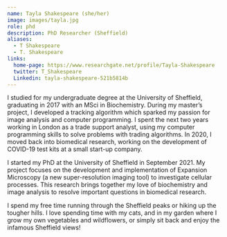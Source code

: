 ```yaml
---
name: Tayla Shakespeare (she/her)
image: images/tayla.jpg
role: phd
description: PhD Researcher (Sheffield)
aliases:
  - T Shakespeare
  - T. Shakespeare
links:
  home-page: https://www.researchgate.net/profile/Tayla-Shakespeare
  twitter: T_Shakespeare
  Linkedin: tayla-shakespeare-521b5814b
---
```


I studied for my undergraduate degree at the University of Sheffield, graduating in 2017 with an MSci in Biochemistry. During my master’s project, I developed a tracking algorithm which sparked my passion for image analysis and computer programming. I spent the next two years working in London as a trade support analyst, using my computer programming skills to solve problems with trading algorithms. In 2020, I moved back into biomedical research, working on the development of COVID-19 test kits at a small start-up company.

I started my PhD at the University of Sheffield in September 2021. My project focuses on the development and implementation of Expansion Microscopy (a new super-resolution imaging tool) to investigate cellular processes. This research brings together my love of biochemistry and image analysis to resolve important questions in biomedical research. 

I spend my free time running through the Sheffield peaks or hiking up the tougher hills. I love spending time with my cats, and in my garden where I grow my own vegetables and wildflowers, or simply sit back and enjoy the infamous Sheffield views!


